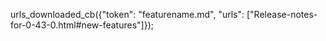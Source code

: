 urls_downloaded_cb({"token": "featurename.md", "urls": ["Release-notes-for-0-43-0.html#new-features"]});